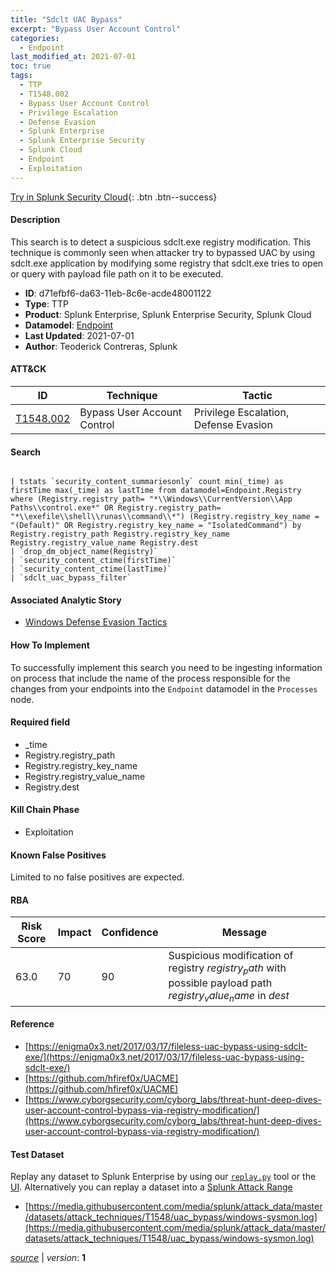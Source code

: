 ```yaml
---
title: "Sdclt UAC Bypass"
excerpt: "Bypass User Account Control"
categories:
  - Endpoint
last_modified_at: 2021-07-01
toc: true
tags:
  - TTP
  - T1548.002
  - Bypass User Account Control
  - Privilege Escalation
  - Defense Evasion
  - Splunk Enterprise
  - Splunk Enterprise Security
  - Splunk Cloud
  - Endpoint
  - Exploitation
---
```




[Try in Splunk Security Cloud](https://www.splunk.com/en_us/cyber-security.html){: .btn .btn--success}

#### Description

This search is to detect a suspicious sdclt.exe registry modification. This technique is commonly seen when attacker try to bypassed UAC by using sdclt.exe application by modifying some registry that sdclt.exe tries to open or query with payload file path on it to be executed.

- **ID**: d71efbf6-da63-11eb-8c6e-acde48001122
- **Type**: TTP
- **Product**: Splunk Enterprise, Splunk Enterprise Security, Splunk Cloud
- **Datamodel**: [Endpoint](https://docs.splunk.com/Documentation/CIM/latest/User/Endpoint)
- **Last Updated**: 2021-07-01
- **Author**: Teoderick Contreras, Splunk


#### ATT&CK

| ID          | Technique   | Tactic       |
| ----------- | ----------- |--------------|
| [T1548.002](https://attack.mitre.org/techniques/T1548/002/) | Bypass User Account Control | Privilege Escalation, Defense Evasion |


#### Search

```

| tstats `security_content_summariesonly` count min(_time) as firstTime max(_time) as lastTime from datamodel=Endpoint.Registry where (Registry.registry_path= "*\\Windows\\CurrentVersion\\App Paths\\control.exe*" OR Registry.registry_path= "*\\exefile\\shell\\runas\\command\\*") (Registry.registry_key_name = "(Default)" OR Registry.registry_key_name = "IsolatedCommand") by Registry.registry_path Registry.registry_key_name Registry.registry_value_name Registry.dest 
| `drop_dm_object_name(Registry)` 
| `security_content_ctime(firstTime)` 
| `security_content_ctime(lastTime)` 
| `sdclt_uac_bypass_filter`
```

#### Associated Analytic Story
* [Windows Defense Evasion Tactics](/stories/windows_defense_evasion_tactics)


#### How To Implement
To successfully implement this search you need to be ingesting information on process that include the name of the process responsible for the changes from your endpoints into the `Endpoint` datamodel in the `Processes` node.

#### Required field
* _time
* Registry.registry_path
* Registry.registry_key_name
* Registry.registry_value_name
* Registry.dest


#### Kill Chain Phase
* Exploitation


#### Known False Positives
Limited to no false positives are expected.



#### RBA

| Risk Score  | Impact      | Confidence   | Message      |
| ----------- | ----------- |--------------|--------------|
| 63.0 | 70 | 90 | Suspicious modification of registry $registry_path$ with possible payload path $registry_value_name$ in $dest$ |



#### Reference

* [https://enigma0x3.net/2017/03/17/fileless-uac-bypass-using-sdclt-exe/](https://enigma0x3.net/2017/03/17/fileless-uac-bypass-using-sdclt-exe/)
* [https://github.com/hfiref0x/UACME](https://github.com/hfiref0x/UACME)
* [https://www.cyborgsecurity.com/cyborg_labs/threat-hunt-deep-dives-user-account-control-bypass-via-registry-modification/](https://www.cyborgsecurity.com/cyborg_labs/threat-hunt-deep-dives-user-account-control-bypass-via-registry-modification/)



#### Test Dataset
Replay any dataset to Splunk Enterprise by using our [`replay.py`](https://github.com/splunk/attack_data#using-replaypy) tool or the [UI](https://github.com/splunk/attack_data#using-ui).
Alternatively you can replay a dataset into a [Splunk Attack Range](https://github.com/splunk/attack_range#replay-dumps-into-attack-range-splunk-server)

* [https://media.githubusercontent.com/media/splunk/attack_data/master/datasets/attack_techniques/T1548/uac_bypass/windows-sysmon.log](https://media.githubusercontent.com/media/splunk/attack_data/master/datasets/attack_techniques/T1548/uac_bypass/windows-sysmon.log)



[*source*](https://github.com/splunk/security_content/tree/develop/detections/endpoint/sdclt_uac_bypass.yml) \| *version*: **1**